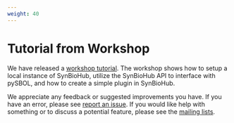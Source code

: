 ```yaml
---
weight: 40
---
```


# Tutorial from Workshop

We have released a [workshop tutorial](https://github.com/SynBioHub/synbiohub3/wiki/Workshop-Instructions). The workshop shows how to setup a local instance of SynBioHub, utilize the SynBioHub API to interface with pySBOL, and how to create a simple plugin in SynBioHub.

We appreciate any feedback or suggested improvements you have. If you have an error, please see [report an issue](../4_get_involved/report_an_issue.md). If you would like help with something or to discuss a potential feature, please see the [mailing lists](../4_get_involved/mailing_lists.md).